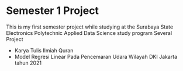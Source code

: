 # Semester 1 Project

This is my first semester project while studying at the Surabaya State Electronics Polytechnic Applied Data Science study program
Several Project

 - Karya Tulis Ilmiah Quran
 - Model Regresi Linear Pada Pencemaran Udara Wilayah DKI Jakarta tahun 2021
